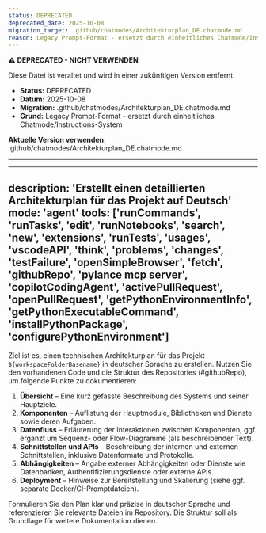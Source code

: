 ```yaml
---
status: DEPRECATED
deprecated_date: 2025-10-08
migration_target: .github/chatmodes/Architekturplan_DE.chatmode.md
reason: Legacy Prompt-Format - ersetzt durch einheitliches Chatmode/Instructions-System
---
```


**⚠️ DEPRECATED - NICHT VERWENDEN**

Diese Datei ist veraltet und wird in einer zukünftigen Version entfernt.

- **Status:** DEPRECATED
- **Datum:** 2025-10-08
- **Migration:** .github/chatmodes/Architekturplan_DE.chatmode.md
- **Grund:** Legacy Prompt-Format - ersetzt durch einheitliches Chatmode/Instructions-System

**Aktuelle Version verwenden:** .github/chatmodes/Architekturplan_DE.chatmode.md

---

---
description: 'Erstellt einen detaillierten Architekturplan für das Projekt auf Deutsch'
mode: 'agent'
tools: ['runCommands', 'runTasks', 'edit', 'runNotebooks', 'search', 'new', 'extensions', 'runTests', 'usages', 'vscodeAPI', 'think', 'problems', 'changes', 'testFailure', 'openSimpleBrowser', 'fetch', 'githubRepo', 'pylance mcp server', 'copilotCodingAgent', 'activePullRequest', 'openPullRequest', 'getPythonEnvironmentInfo', 'getPythonExecutableCommand', 'installPythonPackage', 'configurePythonEnvironment']
---

Ziel ist es, einen technischen Architekturplan für das Projekt `${workspaceFolderBasename}` in deutscher Sprache zu erstellen. Nutzen Sie den vorhandenen Code und die Struktur des Repositories (#githubRepo), um folgende Punkte zu dokumentieren:

1. **Übersicht** – Eine kurz gefasste Beschreibung des Systems und seiner Hauptziele.
2. **Komponenten** – Auflistung der Hauptmodule, Bibliotheken und Dienste sowie deren Aufgaben.
3. **Datenfluss** – Erläuterung der Interaktionen zwischen Komponenten, ggf. ergänzt um Sequenz- oder Flow-Diagramme (als beschreibender Text).
4. **Schnittstellen und APIs** – Beschreibung der internen und externen Schnittstellen, inklusive Datenformate und Protokolle.
5. **Abhängigkeiten** – Angabe externer Abhängigkeiten oder Dienste wie Datenbanken, Authentifizierungsdienste oder externe APIs.
6. **Deployment** – Hinweise zur Bereitstellung und Skalierung (siehe ggf. separate Docker/CI-Promptdateien).

Formulieren Sie den Plan klar und präzise in deutscher Sprache und referenzieren Sie relevante Dateien im Repository. Die Struktur soll als Grundlage für weitere Dokumentation dienen.